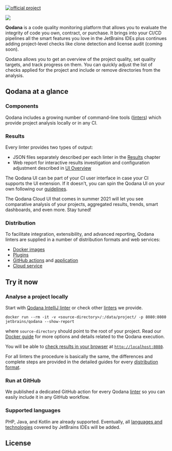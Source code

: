 [//]: # (title: Qodana)

[![official project](https://jb.gg/badges/official-flat-square.svg)](https://confluence.jetbrains.com/display/ALL/JetBrains+on+GitHub)
><include src="lib_qd.md" include-id="eap-warning"/>

![](banner-main.png)

**Qodana** is a code quality monitoring platform that allows you to evaluate the integrity of code you own, contract, or purchase.
It brings into your CI/CD pipelines all the smart features you love in the JetBrains IDEs plus continues adding project-level checks like clone detection and license audit (coming soon). 

Qodana allows you to get an overview of the project quality, set quality targets, and track progress on them. You can quickly adjust the list of checks applied for the project and include or remove directories from the analysis.

## Qodana at a glance
### Components
Qodana includes a growing number of command-line tools ([linters](linters.md)) which provide project analysis locally or in any CI.

### Results
Every linter provides two types of output:
* JSON files separately described per each linter in the [Results](results.md) chapter
* Web report for interactive results investigation and configuration adjustment described in [UI Overview](ui-overview.md)

The Qodana UI can be part of your CI user interface in case your CI supports the UI extension. If it doesn't, you can spin the Qodana UI on your own following our [guidelines](html-report.md).

The Qodana Cloud UI that comes in summer 2021 will let you see comparative analysis of your projects, aggregated results, trends, smart dashboards, and even more. Stay tuned!

### Distribution
To facilitate integration, extensibility, and advanced reporting, Qodana linters are supplied in a number of distribution formats and web services:
- [Docker images](docker-images.md)
- [Plugins](teamcity-plugins.md)
- [GitHub actions](github-actions.md)  and [application](qodana-intellij-github-application.md)
- [Cloud service](service.md)

## Try it now

### Analyse a project locally

Start with [Qodana IntelliJ linter](about-qodana-intellij.md) or check other [linters](linters.md) we provide.

```shell
docker run --rm -it -v <source-directory>/:/data/project/ -p 8080:8080 jetbrains/qodana --show-report
```
where `source-directory` should point to the root of your project. Read our [Docker guide](qodana-intellij-docker-readme.md) for more options and details related to the Qodana execution.

You will be able to [check results in your browser](html-report.md) at [`http://localhost:8080`](http://localhost:8080).

For all linters the procedure is basically the same, the differences and complete steps are provided in the detailed guides for every [distribution format](#Distribution).

### Run at GitHub

We published a dedicated GitHub action for every Qodana [linter](linters.md) so you can easily include it in any GitHub workflow.

### Supported languages
PHP, Java, and Kotlin are already supported. Eventually, all [languages and technologies](supported-technologies.md) covered by JetBrains IDEs will be added.

## License

<include src="lib_qd.md" include-id="license-info"/>